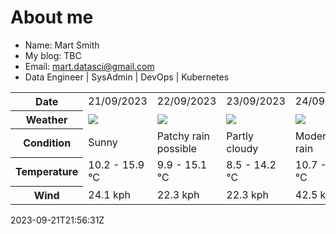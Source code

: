 # About me

- Name: Mart Smith
- My blog: TBC
- Email: [mart.datasci@gmail.com](mailto:mart.datasci6@gmail.com)
- Data Engineer | SysAdmin | DevOps | Kubernetes


<table>
    <tr>
        <th>Date</th>
        <td>21/09/2023</td><td>22/09/2023</td><td>23/09/2023</td><td>24/09/2023</td><td>25/09/2023</td><td>26/09/2023</td><td>27/09/2023</td>
    </tr>
    <tr>
        <th>Weather</th>
        <td><img src="https://cdn.weatherapi.com/weather/64x64/day/113.png"/></td><td><img src="https://cdn.weatherapi.com/weather/64x64/day/176.png"/></td><td><img src="https://cdn.weatherapi.com/weather/64x64/day/116.png"/></td><td><img src="https://cdn.weatherapi.com/weather/64x64/day/302.png"/></td><td><img src="https://cdn.weatherapi.com/weather/64x64/day/176.png"/></td><td><img src="https://cdn.weatherapi.com/weather/64x64/day/176.png"/></td><td><img src="https://cdn.weatherapi.com/weather/64x64/day/176.png"/></td>
    </tr>
    <tr>
        <th>Condition</th>
        <td width="200px">Sunny</td><td width="200px">Patchy rain possible</td><td width="200px">Partly cloudy</td><td width="200px">Moderate rain</td><td width="200px">Patchy rain possible</td><td width="200px">Patchy rain possible</td><td width="200px">Patchy rain possible</td>
    </tr>
    <tr>
        <th>Temperature</th>
        <td>10.2 -  15.9 °C</td><td>9.9 -  15.1 °C</td><td>8.5 -  14.2 °C</td><td>10.7 -  16.1 °C</td><td>13.4 -  17.5 °C</td><td>12.3 -  16 °C</td><td>12.1 -  15.2 °C</td>
    </tr>
    <tr>
        <th>Wind</th>
        <td>24.1 kph</td><td>22.3 kph</td><td>22.3 kph</td><td>42.5 kph</td><td>33.5 kph</td><td>36 kph</td><td>52.2 kph</td>
    </tr>
</table>


2023-09-21T21:56:31Z

